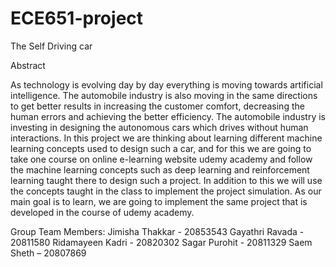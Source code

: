 # ECE651-project

The Self Driving car

Abstract

As technology is evolving day by day everything is moving towards artificial intelligence. The automobile industry is also moving in the same directions to get better results in increasing the customer comfort, decreasing the human errors and achieving the better efficiency. The automobile industry is investing in designing the autonomous cars which drives without human interactions. In this project we are thinking about learning different machine learning concepts used to design such a car, and for this we are going to take one course on online e-learning website udemy academy and follow the machine learning concepts such as deep learning and reinforcement learning taught there to design such a project. In addition to this we will use the concepts taught in the class to implement the project simulation. As our main goal is to learn, we are going to implement the same project that is developed in the course of udemy academy.

Group Team Members:
Jimisha Thakkar - 20853543
Gayathri Ravada - 20811580
Ridamayeen Kadri - 20820302
Sagar Purohit - 20811329
Saem Sheth – 20807869
